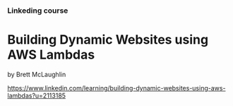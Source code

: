 ### Linkeding course 
# Building Dynamic Websites using AWS Lambdas
by  Brett McLaughlin

https://www.linkedin.com/learning/building-dynamic-websites-using-aws-lambdas?u=2113185